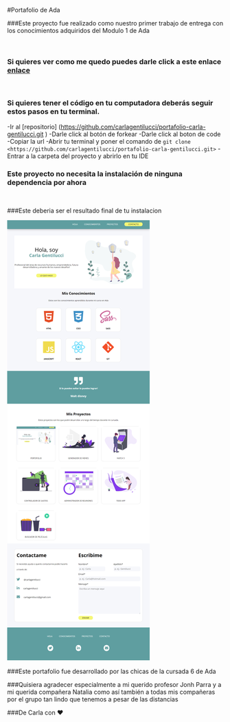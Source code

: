 #Portafolio de Ada

###Este proyecto fue realizado como nuestro primer trabajo de entrega con los conocimientos adquiridos del Modulo 1 de Ada

<br>

### Si quieres ver como me quedo puedes darle click a este enlace [enlace](https://github.com/carlagentilucci/portafolio-carla-gentilucci.git)

<br>

### Si quieres tener el código en tu computadora deberás seguir estos pasos en tu terminal.

-Ir al [repositorio] (https://github.com/carlagentilucci/portafolio-carla-gentilucci.git )
-Darle click al botón de forkear
-Darle click al boton de code
-Copiar la url
-Abrir tu terminal y poner el comando de ````git clone <https://github.com/carlagentilucci/portafolio-carla-gentilucci.git>````
-Entrar a la carpeta del proyecto y abrirlo en tu IDE

### Este proyecto no necesita la instalación de ninguna dependencia por ahora

<br>

###Este deberia ser el resultado final de tu instalacion 

![imagen](img/full-screen.png)


###Este portafolio fue desarrollado por las chicas de la cursada 6 de Ada
<br>

###Quisiera agradecer especialmente a mi querido profesor Jonh Parra y a mi querida compañera Natalia como así también a todas mis compañeras por el grupo tan lindo que tenemos a pesar de las distancias


###De Carla con ♥